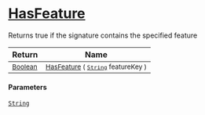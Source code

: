 # [HasFeature](./Signature-100663446.md)

Returns true if the signature contains the specified feature

| Return | Name | 
| --- | --- | 
| <sub>[Boolean](https://docs.microsoft.com/en-us/dotnet/api/System.Boolean)</sub>| <sub>[HasFeature](./Signature-100663446.md) ( [`String`](https://docs.microsoft.com/en-us/dotnet/api/System.String) featureKey )</sub>| <br>


#### Parameters
[`String`](https://docs.microsoft.com/en-us/dotnet/api/System.String)